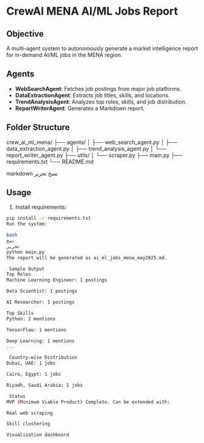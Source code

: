 # CrewAI MENA AI/ML Jobs Report

##  Objective
A multi-agent system to autonomously generate a market intelligence report for in-demand AI/ML jobs in the MENA region.

##  Agents
- **WebSearchAgent**: Fetches job postings from major job platforms.
- **DataExtractionAgent**: Extracts job titles, skills, and locations.
- **TrendAnalysisAgent**: Analyzes top roles, skills, and job distribution.
- **ReportWriterAgent**: Generates a Markdown report.

##  Folder Structure
crew_ai_ml_mena/
├── agents/
│ ├── web_search_agent.py
│ ├── data_extraction_agent.py
│ ├── trend_analysis_agent.py
│ └── report_writer_agent.py
├── utils/
│ └── scraper.py
├── main.py
├── requirements.txt
└── README.md

markdown
نسخ
تحرير

##  Usage

1. Install requirements:

```bash
pip install -r requirements.txt
Run the system:

bash
نسخ
تحرير
python main.py
The report will be generated as ai_ml_jobs_mena_may2025.md.

 Sample Output
Top Roles
Machine Learning Engineer: 1 postings

Data Scientist: 1 postings

AI Researcher: 1 postings

Top Skills
Python: 2 mentions

TensorFlow: 1 mentions

Deep Learning: 1 mentions
...

 Country-wise Distribution
Dubai, UAE: 1 jobs

Cairo, Egypt: 1 jobs

Riyadh, Saudi Arabia: 1 jobs

 Status
MVP (Minimum Viable Product) Complete. Can be extended with:

Real web scraping

Skill clustering

Visualization dashboard


